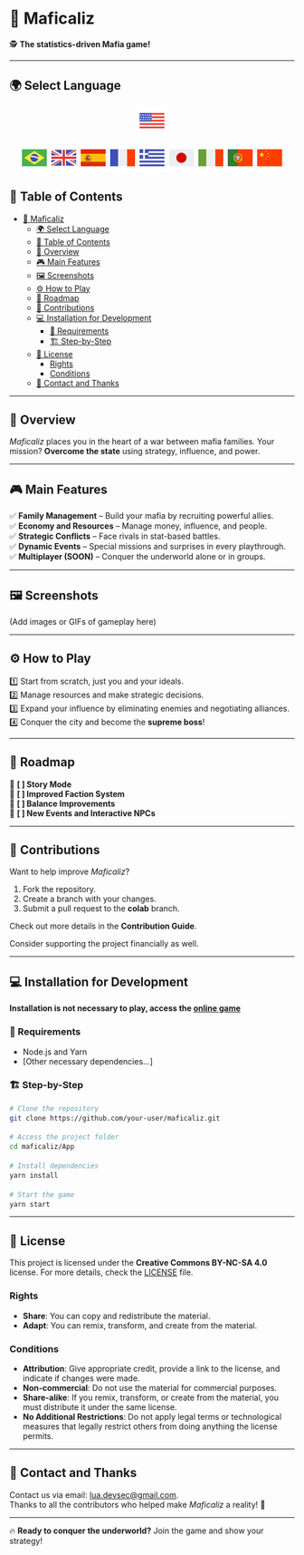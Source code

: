 # 🎩 Maficaliz

🕵️ **The statistics-driven Mafia game!**

---

## 🌍 Select Language

<div style="text-align: center;"> 

[![English](./flag-icons/flag-usa-48.png)](./README.en.md)

[![Portuguese](./flag-icons/flag-brazil-48.png)](../../README.md) [![English](./flag-icons/flag-great-britain-48.png)](./README.gb.md) [![Español](./flag-icons/flag-spain-flag-48.png)](./README.es.md) [![Français](./flag-icons/flag-france-48.png)](./README.fr.md) [![Ελληνικά](./flag-icons/flag-greece-48.png)](./README.gr.md) [![日本語](./flag-icons/flag-japan-48.png)](./README.jp.md) [![Italiano](./flag-icons/flag-italy-48.png)](./README.it.md) [![Português (Portugal)](./flag-icons/flag-portugal-48.png)](./README.pt.md) [![中文](./flag-icons/flag-china-48.png)](./README.ch.md)

</div>

## 📑 Table of Contents  

- [🎩 Maficaliz](#-maficaliz)
  - [🌍 Select Language](#-select-language)
  - [📑 Table of Contents](#-table-of-contents)
  - [📖 Overview](#-overview)
  - [🎮 Main Features](#-main-features)
  - [🖼️ Screenshots](#️-screenshots)
  - [⚙️ How to Play](#️-how-to-play)
  - [🚀 Roadmap](#-roadmap)
  - [🤝 Contributions](#-contributions)
  - [💻 Installation for Development](#-installation-for-development)
    - [🔧 Requirements](#-requirements)
    - [🏗️ Step-by-Step](#️-step-by-step)
  - [📜 License](#-license)
    - [Rights](#rights)
    - [Conditions](#conditions)
  - [💌 Contact and Thanks](#-contact-and-thanks)

---

## 📖 Overview  

*Maficaliz* places you in the heart of a war between mafia families. Your mission? **Overcome the state** using strategy, influence, and power.

---

## 🎮 Main Features  

✅ **Family Management** – Build your mafia by recruiting powerful allies.  
✅ **Economy and Resources** – Manage money, influence, and people.  
✅ **Strategic Conflicts** – Face rivals in stat-based battles.  
✅ **Dynamic Events** – Special missions and surprises in every playthrough.  
✅ **Multiplayer (SOON)** – Conquer the underworld alone or in groups.  

---

## 🖼️ Screenshots  

(Add images or GIFs of gameplay here)

---

## ⚙️ How to Play  

1️⃣ Start from scratch, just you and your ideals.  
2️⃣ Manage resources and make strategic decisions.  
3️⃣ Expand your influence by eliminating enemies and negotiating alliances.  
4️⃣ Conquer the city and become the **supreme boss**!

---

## 🚀 Roadmap  

🔹 **[ ] Story Mode**  
🔹 **[ ] Improved Faction System**  
🔹 **[ ] Balance Improvements**  
🔹 **[ ] New Events and Interactive NPCs**  

---

## 🤝 Contributions  

Want to help improve *Maficaliz*?

1. Fork the repository.  
2. Create a branch with your changes.  
3. Submit a pull request to the **colab** branch.  

Check out more details in the **Contribution Guide**.

Consider supporting the project financially as well.

---

## 💻 Installation for Development  

**Installation is not necessary to play, access the [online game](https://maficaliz.github.io/Maficaliz)**

### 🔧 Requirements  

- Node.js and Yarn  
- [Other necessary dependencies...]  

### 🏗️ Step-by-Step  

```bash
# Clone the repository
git clone https://github.com/your-user/maficaliz.git  

# Access the project folder
cd maficaliz/App

# Install dependencies
yarn install  

# Start the game
yarn start  
```

---

## 📜 License

This project is licensed under the **Creative Commons BY-NC-SA 4.0** license. For more details, check the [LICENSE](../../LICENSE) file.

### Rights  

- **Share**: You can copy and redistribute the material.  
- **Adapt**: You can remix, transform, and create from the material.

### Conditions  

- **Attribution**: Give appropriate credit, provide a link to the license, and indicate if changes were made.  
- **Non-commercial**: Do not use the material for commercial purposes.  
- **Share-alike**: If you remix, transform, or create from the material, you must distribute it under the same license.  
- **No Additional Restrictions**: Do not apply legal terms or technological measures that legally restrict others from doing anything the license permits.

---

## 💌 Contact and Thanks  

Contact us via email: [lua.devsec@gmail.com](mailto:lua.devsec@gmail.com).  
Thanks to all the contributors who helped make *Maficaliz* a reality! 🎉

---

🔥 **Ready to conquer the underworld?** Join the game and show your strategy!
